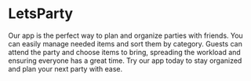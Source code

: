 # LetsParty
Our app is the perfect way to plan and organize parties with friends. You can easily manage needed items and sort them by category. Guests can attend the party and choose items to bring, spreading the workload and ensuring everyone has a great time. Try our app today to stay organized and plan your next party with ease.
